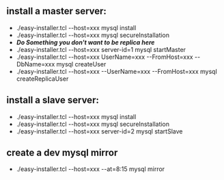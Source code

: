 ## install a master server:
* ./easy-installer.tcl --host=xxx mysql install
* ./easy-installer.tcl --host=xxx mysql secureInstallation
* ***Do Something you don't want to be replica here***
* ./easy-installer.tcl --host=xxx server-id=1 mysql startMaster
* ./easy-installer.tcl --host=xxx UserName=xxx --FromHost=xxx --DbName=xxx mysql createUser
* ./easy-installer.tcl --host=xxx --UserName=xxx --FromHost=xxx mysql createReplicaUser

## install a slave server:
* ./easy-installer.tcl --host=xxx mysql install
* ./easy-installer.tcl --host=xxx mysql secureInstallation
* ./easy-installer.tcl --host=xxx server-id=2 mysql startSlave


## create a dev mysql mirror
* ./easy-installer.tcl --host=xxx --at=8:15 mysql mirror

